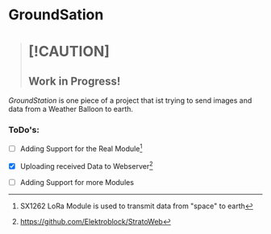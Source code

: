 # GroundSation
> # [!CAUTION]
> ## Work in Progress!

*GroundStation* is one piece of a project that ist trying to send images and data from a Weather Balloon to earth.

### ToDo's:

- [ ] Adding Support for the Real Module[^1]
- [x] Uploading received Data to Webserver[^2]
- [ ] Adding Support for more Modules




[^1]: SX1262 LoRa Module is used to transmit data from "space" to earth
[^2]: https://github.com/Elektroblock/StratoWeb